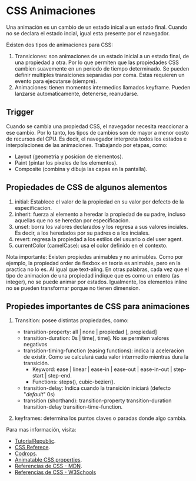# CSS Animaciones

Una animación es un cambio de un estado inical a un estado final. Cuando no se declara el estado incial, igual esta presente por el navegador.

Existen dos tipos de animaciones para CSS:

1. Transiciones: son animaciones de un estado inicial a un estado final, de una propiedad a otra. Por lo que permiten que las propiedades CSS cambien suavemente en un periodo de tiempo determinado. Se pueden definir multiples transiciones separadas por coma. Estas requieren un evento para ejecutarse (siempre).
2. Animaciones: tienen momentos intermedios llamados keyframe. Pueden lanzarse automaticamente, detenerse, reanudarse.

## Trigger

Cuando se cambia una propiedad CSS, el navegador necesita reaccionar a ese cambio. Por lo tanto, los tipos de cambios son de mayor a menor costo de recursos del CPU. Es decir, el navegador interpreta todos los estados e interpolaciones de las animaciones. Trabajando por etapas, como:

* Layout (geometria y posicion de elementos).
* Paint (pintar los pixeles de los elementos).
* Composite (combina y dibuja las capas en la pantalla).

## Propiedades de CSS de algunos alementos

1. initial: Establece el valor de la propiedad en su valor por defecto de la especificacion.
2. inherit: fuerza al elemento a heredar la propiedad de su padre, incluso aquellas que no se heredan por especificacion.
3. unset: borra los valores declarados y los regresa a sus valores inciales. Es decir, a los heredados por su padres o a los inciales.
4. revert: regresa la propiedad a los estilos del usuario o del user agent.
5. currentColor (camelCase): usa el color definido en el contexto.

Nota importante: Existen propiedes animables y no animables. Como por ejemplo, la propiedad order de flexbox en teoria es animable, pero en la practica no lo es. Al igual que text-aling. En otras palabras, cada vez que el tipo de animacion de una propiedad indique que es como un entero (as integer), no se puede animar por estados. Igualmente, los elementos inline no se pueden transformar porque no tienen dimension.

## Propiedes importantes de CSS para animaciones

1. Transition: posee distintas propiedades, como:
   * transition-property: all | none | propiedad [, propiedad]
   * transition-duration: 0s | time[, time]. No se permiten valores negativos
   * transition-timing-function (easing functions): indica la aceleracion de existir. Como se calculará cada valor intermedio mientras dura la transición.
        * Keyword: ease | linear | ease-in | ease-out | ease-in-out | step-start | step-end.
        * Functions: steps(), cubic-bezier().
   * transition-delay: Indica cuando la transición iniciará (defecto "*default*" 0s)
   * transition (shorthand): transition-property transition-duration transition-delay transition-time-function.

2. keyframes: determina los puntos claves o paradas donde algo cambia.

Para mas información, visita:

* [TutorialRepublic](https://www.tutorialrepublic.com/css-reference/css-animatable-properties.php).
* [CSS Referece](https://cssreference.io/).
* [Codrops](https://tympanus.net/codrops/css_reference/).
* [Animatable CSS properties](https://developer.mozilla.org/en-US/docs/Web/CSS/CSS_animated_properties).
* [Referencias de CSS - MDN](https://developer.mozilla.org/es/docs/Web/CSS/Referencia_CSS).
* [Referencias de CSS - W3Schools](https://www.w3schools.com/cssref/)
